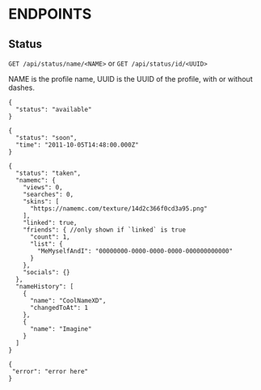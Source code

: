 # ENDPOINTS

## Status
`GET /api/status/name/<NAME>`
or
`GET /api/status/id/<UUID>`

NAME is the profile name, UUID is the UUID of the profile, with or without dashes.
```
{
  "status": "available"
}
```
```
{
  "status": "soon",
  "time": "2011-10-05T14:48:00.000Z"
}
```
```
{
  "status": "taken",
  "namemc": {
    "views": 0,
    "searches": 0,
    "skins": [
      "https://namemc.com/texture/14d2c366f0cd3a95.png"
    ],
    "linked": true,
    "friends": { //only shown if `linked` is true
      "count": 1,
      "list": {
        "MeMyselfAndI": "00000000-0000-0000-0000-000000000000"
      }
    },
    "socials": {}
  },
  "nameHistory": [
    {
      "name": "CoolNameXD",
      "changedToAt": 1
    },
    {
      "name": "Imagine"
    }
  ]
}
```
```
{
 "error": "error here"
}
